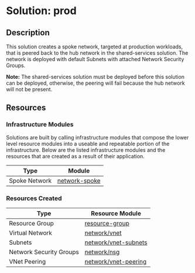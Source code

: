 # **Solution: prod**

## Description

This solution creates a spoke network, targeted at production workloads, that is peered back to the hub network in the shared-services solution. The network is deployed with default Subnets with attached Network Security Groups.

**Note:** The shared-services solution must be deployed before this solution can be deployed, otherwise, the peering will fail because the hub network will not be present.

## Resources

### Infrastructure Modules

Solutions are built by calling infrastructure modules that compose the lower level resource modules into a useable and repeatable portion of the infrastructure. Below are the listed infrastructure modules and the resources that are created as a result of their application.

| Type     | Module     |
|----------|------------|
| Spoke Network | [network-spoke](../../../modules/azure/network-spoke) |

### Resources Created

| Type     | Resource Module     |
|----------|------------|
| Resource Group | [resource-group](../../../resources/azure/resource-group/README.md)|
| Virtual Network | [network/vnet](../../../resources/azure/network/vnet/README.md)|
| Subnets| [network/vnet-subnets](../../../resources/azure/network/vnet-subnets/README.md) |
| Network Security Groups | [network/nsg](../../../resources/azure/network/nsg/README.md) |
| VNet Peering | [network/vnet-peering](../../../resources/azure/network/vnet-peering/README.md) |

